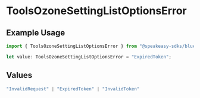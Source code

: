 # ToolsOzoneSettingListOptionsError

## Example Usage

```typescript
import { ToolsOzoneSettingListOptionsError } from "@speakeasy-sdks/bluesky/models/errors";

let value: ToolsOzoneSettingListOptionsError = "ExpiredToken";
```

## Values

```typescript
"InvalidRequest" | "ExpiredToken" | "InvalidToken"
```
